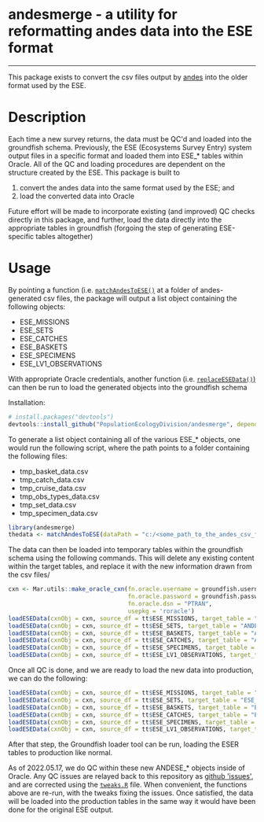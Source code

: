 # andesmerge - a utility for reformatting andes data into the ESE format
-----------------
This package exists to convert the csv files output by [andes](https://github.com/dfo-gulf-science/andes) into the older format used by the ESE.

# Description
Each time a new survey returns, the data must be QC'd and loaded into the groundfish schema. Previously, the ESE (Ecosystems Survey Entry) system output files in a specific format and loaded them into ESE_* tables within Oracle.  All of the QC and loading procedures are dependent on the structure created by the ESE.  This package is built to 

1. convert the andes data into the same format used by the ESE; and
2. load the converted data into Oracle  

Future effort will be made to incorporate existing (and improved) QC checks directly in this package, and further, load the data directly into the appropriate tables in groundfish (forgoing the step of generating ESE-specific tables altogether)

# Usage
By pointing a function (i.e. [`matchAndesToESE()`](https://github.com/PopulationEcologyDivision/andesmerge/blob/main/R/matchAndesToESE.R) at a folder of andes-generated csv files, the package will output a list object containing the following objects:

* ESE_MISSIONS
* ESE_SETS
* ESE_CATCHES
* ESE_BASKETS
* ESE_SPECIMENS
* ESE_LV1_OBSERVATIONS

With appropriate Oracle credentials, another function (i.e. [`replaceESEData()`)](https://github.com/PopulationEcologyDivision/andesmerge/blob/main/R/replaceESEData.R) can then be run to load the generated objects into the groundfish schema

Installation:
```r
# install.packages("devtools")
devtools::install_github("PopulationEcologyDivision/andesmerge", dependencies = TRUE)
```

To generate a list object containing all of the various ESE_* objects, one would run the following script, where the path points to a folder containing the following files:

* tmp_basket_data.csv
* tmp_catch_data.csv
* tmp_cruise_data.csv
* tmp_obs_types_data.csv
* tmp_set_data.csv
* tmp_specimen_data.csv

```r
library(andesmerge)
thedata <- matchAndesToESE(dataPath = "c:/<some_path_to_the_andes_csv_files>/")
```
The data can then be loaded into temporary tables within the groundfish schema using the following commands.  This will delete any existing content within the target tables, and replace it with the new information drawn from the csv files/
```r
cxn <- Mar.utils::make_oracle_cxn(fn.oracle.username = groundfish.username,
                                  fn.oracle.password = groundfish.password, 
                                  fn.oracle.dsn = "PTRAN", 
                                  usepkg = 'roracle')
loadESEData(cxnObj = cxn, source_df = tt$ESE_MISSIONS, target_table = "ANDESE_MISSIONS")
loadESEData(cxnObj = cxn, source_df = tt$ESE_SETS, target_table = "ANDESE_SETS")
loadESEData(cxnObj = cxn, source_df = tt$ESE_BASKETS, target_table = "ANDESE_BASKETS")
loadESEData(cxnObj = cxn, source_df = tt$ESE_CATCHES, target_table = "ANDESE_CATCHES")
loadESEData(cxnObj = cxn, source_df = tt$ESE_SPECIMENS, target_table = "ANDESE_SPECIMENS")
loadESEData(cxnObj = cxn, source_df = tt$ESE_LV1_OBSERVATIONS, target_table = "ANDESE_LV1_OBSERVATIONS")
```

Once all QC is done, and we are ready to load the new data into production, we can do the following:
```r
loadESEData(cxnObj = cxn, source_df = tt$ESE_MISSIONS, target_table = "ESE_MISSIONS", confirmOverwrite = T)
loadESEData(cxnObj = cxn, source_df = tt$ESE_SETS, target_table = "ESE_SETS", confirmOverwrite = T)
loadESEData(cxnObj = cxn, source_df = tt$ESE_BASKETS, target_table = "ESE_BASKETS", confirmOverwrite = T)
loadESEData(cxnObj = cxn, source_df = tt$ESE_CATCHES, target_table = "ESE_CATCHES", confirmOverwrite = T)
loadESEData(cxnObj = cxn, source_df = tt$ESE_SPECIMENS, target_table = "ESE_SPECIMENS", confirmOverwrite = T)
loadESEData(cxnObj = cxn, source_df = tt$ESE_LV1_OBSERVATIONS, target_table = "ESE_LV1_OBSERVATIONS", confirmOverwrite = T)
```
After that step, the Groundfish loader tool can be run, loading the ESER tables to production like normal.


As of 2022.05.17, we do QC within these new ANDESE_* objects inside of Oracle.  Any QC issues are relayed back to this repository as [github 'issues'](https://github.com/PopulationEcologyDivision/andesmerge/issues), and are corrected using the [`tweaks.R`](https://github.com/PopulationEcologyDivision/andesmerge/blob/main/R/tweaks.R) file.  When convenient, the functions above are re-run, with the tweaks fixing the issues.  Once satisfied, the data will be loaded into the production tables in the same way it would have been done for the original ESE output.

